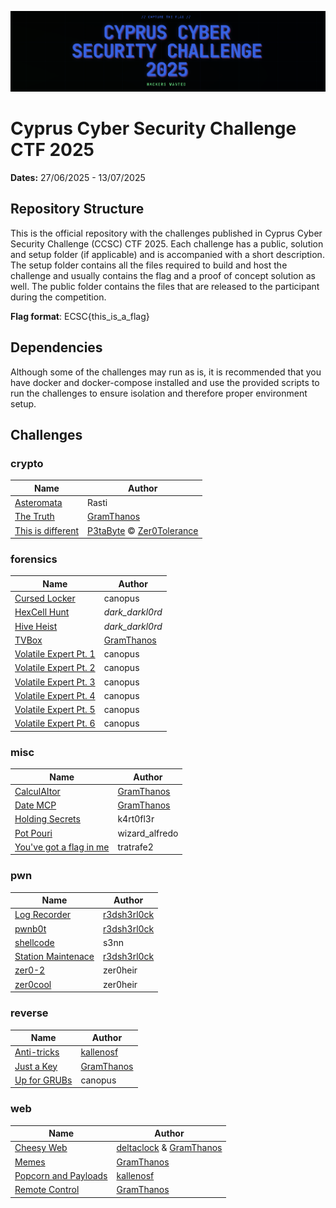 ![CCSC CTF 2025](_assets/ccsc_2025_banner.png)
# Cyprus Cyber Security Challenge CTF 2025

**Dates:** 27/06/2025 - 13/07/2025

## Repository Structure

This is the official repository with the challenges published in Cyprus Cyber Security Challenge (CCSC) CTF 2025. Each challenge has a public, solution and setup folder (if applicable) and is accompanied with a short description. The setup folder contains all the files required to build and host the challenge and usually contains the flag and a proof of concept solution as well. The public folder contains the files that are released to the participant during the competition.

**Flag format**: ECSC{this_is_a_flag}

## Dependencies

Although some of the challenges may run as is, it is recommended that you have docker and docker-compose installed and use the provided scripts to run the challenges to ensure isolation and therefore proper environment setup.

## Challenges


### crypto

| Name | Author |
| ---- | ------ |
| [Asteromata](./crypto/asteromata) | Rasti |
| [The Truth](./crypto/the-truth) | [GramThanos](https://github.com/GramThanos) |
| [This is different](./crypto/this-is-different) | [P3taByte](https://x.com/0xp374) © [Zer0Tolerance](https://x.com/0tolerance_ctf) |



### forensics

| Name | Author |
| ---- | ------ |
| [Cursed Locker](./forensics/cursed-locker) | canopus |
| [HexCell Hunt](./forensics/hexcell-hunt) | _dark_darkl0rd_ |
| [Hive Heist](./forensics/hive-heist) | _dark_darkl0rd_ |
| [TVBox](./forensics/tvbox) | [GramThanos](https://github.com/GramThanos) |
| [Volatile Expert Pt. 1](./forensics/volatile-expert-pt-1) | canopus |
| [Volatile Expert Pt. 2](./forensics/volatile-expert-pt-2) | canopus |
| [Volatile Expert Pt. 3](./forensics/volatile-expert-pt-3) | canopus |
| [Volatile Expert Pt. 4](./forensics/volatile-expert-pt-4) | canopus |
| [Volatile Expert Pt. 5](./forensics/volatile-expert-pt-5) | canopus |
| [Volatile Expert Pt. 6](./forensics/volatile-expert-pt-6) | canopus |



### misc

| Name | Author |
| ---- | ------ |
| [CalculAItor](./misc/calculaitor) | [GramThanos](https://github.com/GramThanos) |
| [Date MCP](./misc/date-mcp) | [GramThanos](https://github.com/GramThanos) |
| [Holding Secrets](./misc/holding-secrets) | k4rt0fl3r |
| [Pot Pouri](./misc/pot-pouri) | wizard_alfredo |
| [You've got a flag in me](./misc/you-ve-got-a-flag-in-me) | tratrafe2 |



### pwn

| Name | Author |
| ---- | ------ |
| [Log Recorder](./pwn/log-recorder) | [r3dsh3rl0ck](https://github.com/R3dSh3rl0ck) |
| [pwnb0t](./pwn/pwnb0t) | [r3dsh3rl0ck](https://github.com/R3dSh3rl0ck) |
| [shellcode](./pwn/shellcode) | s3nn |
| [Station Maintenace](./pwn/station-maintance) | [r3dsh3rl0ck](https://github.com/R3dSh3rl0ck) |
| [zer0-2](./pwn/zer0-2) | zer0heir |
| [zer0cool](./pwn/zer0cool) | zer0heir |



### reverse

| Name | Author |
| ---- | ------ |
| [Anti-tricks](./reverse/anti-tricks) | [kallenosf](https://github.com/kallenosf) |
| [Just a Key](./reverse/just-a-key) | [GramThanos](https://github.com/GramThanos) |
| [Up for GRUBs](./reverse/up-for-grub) | canopus |



### web

| Name | Author |
| ---- | ------ |
| [Cheesy Web](./web/cheesy-web) | [deltaclock](https://github.com/deltaclock) & [GramThanos](https://github.com/GramThanos) |
| [Memes](./web/memes) | [GramThanos](https://github.com/GramThanos) |
| [Popcorn and Payloads](./web/popcorn) | [kallenosf](https://github.com/kallenosf) |
| [Remote Control](./web/remote-control) | [GramThanos](https://github.com/GramThanos) |



